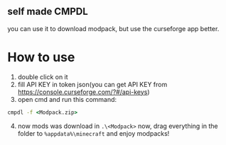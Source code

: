 ## self made CMPDL
you can use it to download modpack,
but use the curseforge app better.
#  How to use
1. double click on it
2. fill API KEY in token json(you can get API KEY from
https://console.curseforge.com/?#/api-keys)
3. open cmd and run this command:
```cmd
cmpdl -f <Modpack.zip>
```
4. now mods was download in `.\<Modpack>` now,
drag everything in the folder to `%appdata%\minecraft` and enjoy modpacks!
